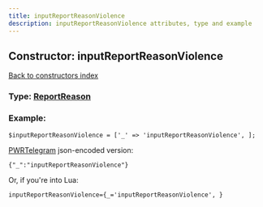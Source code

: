 ```yaml
---
title: inputReportReasonViolence
description: inputReportReasonViolence attributes, type and example
---
```

## Constructor: inputReportReasonViolence  
[Back to constructors index](index.md)






### Type: [ReportReason](../types/ReportReason.md)


### Example:

```
$inputReportReasonViolence = ['_' => 'inputReportReasonViolence', ];
```  

[PWRTelegram](https://pwrtelegram.xyz) json-encoded version:

```
{"_":"inputReportReasonViolence"}
```


Or, if you're into Lua:  


```
inputReportReasonViolence={_='inputReportReasonViolence', }

```


